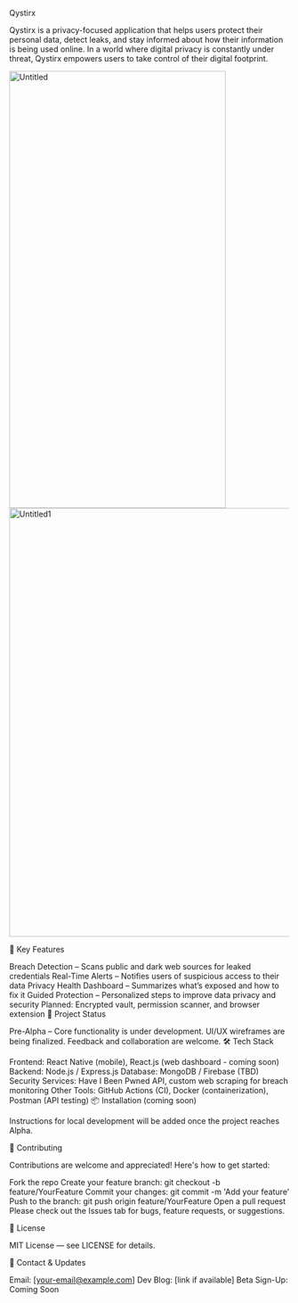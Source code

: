 
Qystirx

Qystirx is a privacy-focused application that helps users protect their personal data, detect leaks, and stay informed about how their information is being used online. In a world where digital privacy is constantly under threat, Qystirx empowers users to take control of their digital footprint.

<img width="389" height="784" alt="Untitled" src="https://github.com/user-attachments/assets/53edfd62-8083-424a-a910-cf777e68bf91" />

<img width="712" height="769" alt="Untitled1" src="https://github.com/user-attachments/assets/b8932a13-26b8-4fb1-b27e-b42241310ac0" />

🔐 Key Features

Breach Detection – Scans public and dark web sources for leaked credentials
Real-Time Alerts – Notifies users of suspicious access to their data
Privacy Health Dashboard – Summarizes what’s exposed and how to fix it
Guided Protection – Personalized steps to improve data privacy and security
Planned: Encrypted vault, permission scanner, and browser extension
🚧 Project Status

Pre-Alpha – Core functionality is under development. UI/UX wireframes are being finalized. Feedback and collaboration are welcome.
🛠 Tech Stack

Frontend: React Native (mobile), React.js (web dashboard - coming soon)
Backend: Node.js / Express.js
Database: MongoDB / Firebase (TBD)
Security Services: Have I Been Pwned API, custom web scraping for breach monitoring
Other Tools: GitHub Actions (CI), Docker (containerization), Postman (API testing)
📦 Installation (coming soon)

Instructions for local development will be added once the project reaches Alpha.

🤝 Contributing

Contributions are welcome and appreciated! Here's how to get started:

Fork the repo
Create your feature branch: git checkout -b feature/YourFeature
Commit your changes: git commit -m 'Add your feature'
Push to the branch: git push origin feature/YourFeature
Open a pull request
Please check out the Issues tab for bugs, feature requests, or suggestions.

📄 License

MIT License — see LICENSE for details.

📣 Contact & Updates

Email: [your-email@example.com]
Dev Blog: [link if available]
Beta Sign-Up: Coming Soon
